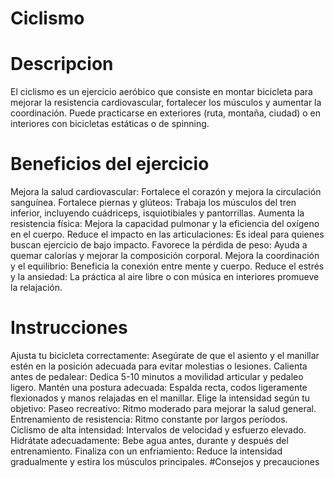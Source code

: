 # Ciclismo
# Descripcion
El ciclismo es un ejercicio aeróbico que consiste en montar bicicleta para mejorar la resistencia cardiovascular, fortalecer los músculos y aumentar la coordinación. Puede practicarse en exteriores (ruta, montaña, ciudad) o en interiores con bicicletas estáticas o de spinning.
# Beneficios del ejercicio
Mejora la salud cardiovascular: Fortalece el corazón y mejora la circulación sanguínea.
Fortalece piernas y glúteos: Trabaja los músculos del tren inferior, incluyendo cuádriceps, isquiotibiales y pantorrillas.
Aumenta la resistencia física: Mejora la capacidad pulmonar y la eficiencia del oxígeno en el cuerpo.
Reduce el impacto en las articulaciones: Es ideal para quienes buscan ejercicio de bajo impacto.
Favorece la pérdida de peso: Ayuda a quemar calorías y mejorar la composición corporal.
Mejora la coordinación y el equilibrio: Beneficia la conexión entre mente y cuerpo.
Reduce el estrés y la ansiedad: La práctica al aire libre o con música en interiores promueve la relajación.
# Instrucciones
Ajusta tu bicicleta correctamente: Asegúrate de que el asiento y el manillar estén en la posición adecuada para evitar molestias o lesiones.
Calienta antes de pedalear: Dedica 5-10 minutos a movilidad articular y pedaleo ligero.
Mantén una postura adecuada: Espalda recta, codos ligeramente flexionados y manos relajadas en el manillar.
Elige la intensidad según tu objetivo:
Paseo recreativo: Ritmo moderado para mejorar la salud general.
Entrenamiento de resistencia: Ritmo constante por largos períodos.
Ciclismo de alta intensidad: Intervalos de velocidad y esfuerzo elevado.
Hidrátate adecuadamente: Bebe agua antes, durante y después del entrenamiento.
Finaliza con un enfriamiento: Reduce la intensidad gradualmente y estira los músculos principales.
#Consejos y precauciones
